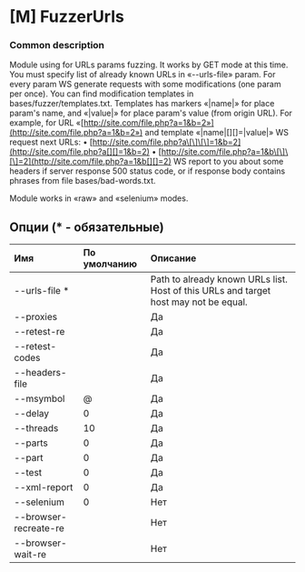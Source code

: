 # \[M\] FuzzerUrls

### Common description 

Module using for URLs params fuzzing. It works by GET mode at this time. You must specify list of already known URLs in «--urls-file» param. For every param WS generate requests with some modifications \(one param per once\). You can find modification templates in bases/fuzzer/templates.txt. Templates has markers «\|name\|» for place param's name, and «\|value\|» for place param's value \(from origin URL\). For example, for URL «[http://site.com/file.php?a=1&b=2»](http://site.com/file.php?a=1&b=2») and template «\|name\|\[\]\[\]=\|value\|» WS request next URLs: • [http://site.com/file.php?a\[\]\[\]=1&b=2](http://site.com/file.php?a[][]=1&b=2) • [http://site.com/file.php?a=1&b\[\]\[\]=2](http://site.com/file.php?a=1&b[][]=2) WS report to you about some headers if server response 500 status code, or if response body contains phrases from file bases/bad-words.txt.

Module works in «raw» and «selenium» modes.

## Опции \(\* - обязательные\)

| Имя | По умолчанию | Описание |
| :--- | :--- | :--- |
| --urls-file \* |  | Path to already known URLs list. Host of this URLs and target host may not be equal. |
| --proxies |  | Да | Да | HTTP-proxy list. |
| --retest-re |  | Да | Да | RegEx (python.re) for check if request repeat is need. For example «Service Temporarily Unavailable». |
| --retest-codes |  | Да | Нет | Set of status codes (separated by comma) as signature for request re-send. |
| --headers-file |  | Да | Нет | File with HTTP headers for put it in work requests. |
| --msymbol | @ | Да | Да | Mark symbol for search template (--template) |
| --delay | 0 | Да | Да | Delay in seconds  between requests. It`s options not for all threads together, it`s for every thread separately. |
| --threads | 10 | Да | Да | Work threads count. |
| --parts | 0 | Да | Да | Split on X parts target dict or mask. |
| --part | 0 | Да | Да | Which part number we using in work? |
| --test | 0 | Да | Да | Test mode enable |
| --xml-report | 0 | Да | Да | Path to save xml-report |
| --selenium | 0 | Нет | Да | Selenium-mode enable |
| --browser-recreate-re |  | Нет | Да | RegEx (python.re) for detect browser recreation need. If you using proxies, browser select new one. |
| --browser-wait-re |  | Нет | Да | RegEx (python.re). If match, browser stop working and will wait for match disappear. You may use it for solve captcha by hands or wait for anti-ddos check («wait 5 secs, we check your browser»). |


